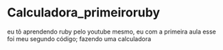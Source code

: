 # Calculadora_primeiroruby
eu tô aprendendo ruby pelo youtube mesmo, eu com a primeira aula esse foi meu segundo código; fazendo uma calculadora
